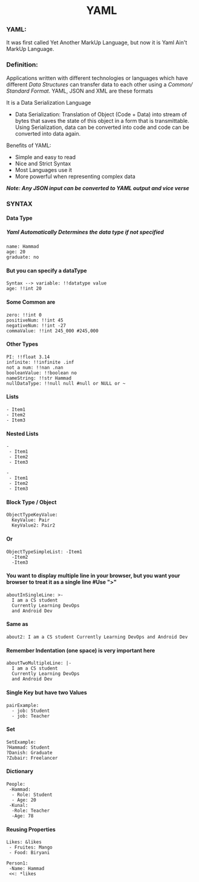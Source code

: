 <h1 align="center"> YAML </h1>

### YAML: 
It was first called Yet Another MarkUp Language, but now it is Yaml Ain't MarkUp Language.
### Definition:
Applications written with different technologies or languages which have different *Data Structures* can transfer data to each other using a *Common/ Standard Format*. YAML, JSON and XML are these formats

It is a Data Serialization Language
 - Data Serialization:
Translation of Object (Code + Data) into stream of bytes that saves the state of this object in a form that is transmittable. Using Serialization, data can be converted into code and code can be converted into data again.

Benefits of YAML:
- Simple and easy to read
- Nice and Strict Syntax
- Most Languages use it
- More powerful when representing complex data

***Note: Any JSON input can be converted to YAML output and vice verse***

### SYNTAX
	
#### Data Type
##### Yaml Automatically Determines the data type if not specified

```
name: Hammad
age: 20
graduate: no
```

#### But you can specify a dataType
```
Syntax --> variable: !!datatype value
age: !!int 20
```

#### Some Common are
```
zero: !!int 0
positiveNum: !!int 45
negativeNum: !!int -27
commaValue: !!int 245_000 #245,000
```

#### Other Types
```
PI: !!float 3.14
infinite: !!infinite .inf
not a num: !!nan .nan
booleanValue: !!boolean no
nameString: !!str Hammad
nullDataType: !!null null #null or NULL or ~
```

#### Lists
```
- Item1
- Item2
- Item3
```

#### Nested Lists
```
-
 - Item1
 - Item2
 - Item3

-
 - Item1
 - Item2
 - Item3
```

#### Block Type / Object
```
ObjectTypeKeyValue:
  KeyValue: Pair
  KeyValue2: Pair2
```

#### Or

```
ObjectTypeSimpleList: -Item1
  -Item2
  -Item3
```

#### You want to display multiple line in your browser, but you want your browser to treat it as a single line #Use ">"
```
aboutInSingleLine: >-
  I am a CS student
  Currently Learning DevOps
  and Android Dev
```

#### Same as
```
about2: I am a CS student Currently Learning DevOps and Android Dev
```

#### Remember Indentation (one space) is very important here
```
aboutTwoMultipleLine: |-
  I am a CS student
  Currently Learning DevOps
  and Android Dev
```

#### Single Key but have two Values
```
pairExample: 
  - job: Student
  - job: Teacher
```

#### Set
```
SetExample:
?Hammad: Student
?Danish: Graduate
?Zubair: Freelancer
```

#### Dictionary
```
People:
 -Hammad:
  - Role: Student
  - Age: 20
 -Kunal:
  -Role: Teacher
  -Age: 78 
```

#### Reusing Properties
```
Likes: &likes
 - Fruites: Mango
 - Food: Biryani

Person1:
 -Name: Hammad
 <<: *likes
```
